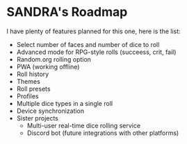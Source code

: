 # SANDRA's Roadmap

I have plenty of features planned for this one, here is the list:

- Select number of faces and number of dice to roll
- Advanced mode for RPG-style rolls (succeess, crit, fail)
- Random.org rolling option
- PWA (working offline)
- Roll history
- Themes
- Roll presets
- Profiles
- Multiple dice types in a single roll
- Device synchronization
- Sister projects
  - Multi-user real-time dice rolling service
  - Discord bot (future integrations with other platforms)
